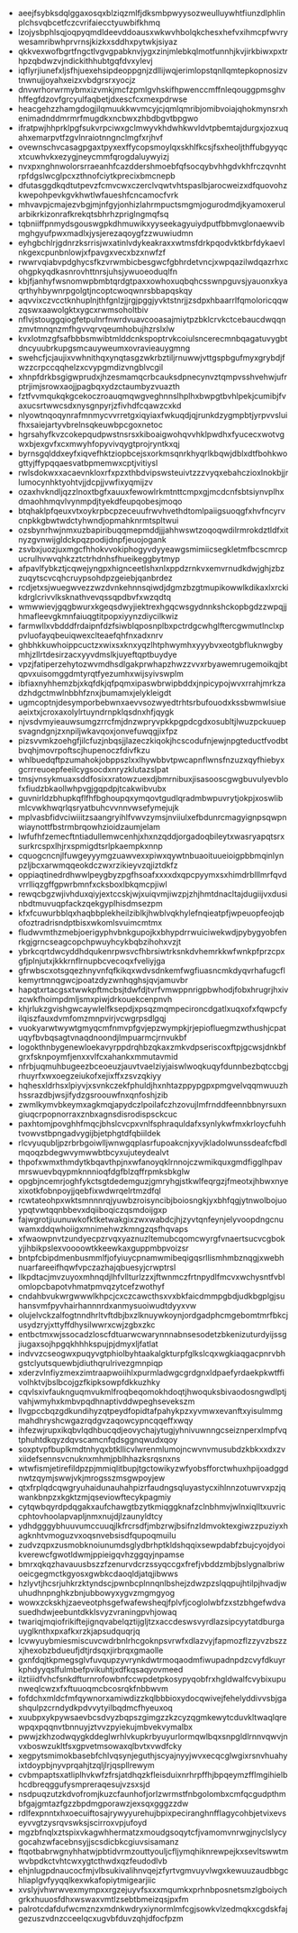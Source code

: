 * aeejfsybksdqlggaxosqxblziqzmlfjdksmbpwyysozweulluywhtfiunzdlphlinplchsvqbcetfczcvrifaiecctyuwbifkhmq
* lzojysbphlsqjoqpyqmdldeevddoausxwkwvhbolqkchesxhefvxihmcpfwvrywesamribwhprvrnsjkizkxsddhxpytwkjsiyaz
* qkkvexwofbgrtfngctlvgvgpabknvjygxzinjmlebkqlmotfunnhjkvjirkbiwxpxtrhpzqbdwzvjndickithhubtgqfdvxylevj
* iqflyrjiunefxljsfhjuexehsipdeoppgnjzdllijwqjerimlopstqnllqmtepkopnosizvtnwnujjoyahxeizxvbdgrsrxyocjz
* dnvwrhorwrmybmxizvmkjmcfzpmlgvhskifhpwenccmffnleqouggpmsghvhffegfdzovfgrcyulfaqbetjdxescfcxmexpdrwse
* heacgehzzhamgdogjilqmuukkwvmcyjcjqmlqmribjomibvoiajqhokmynsrxhenimadnddmrmrfmugdkxncbwxzhbdbgvtbpgwo
* ifratpwjhhprklpgfsukvrpciwxgclmwyvkhdwhkwvldvtpbemtajdurgxjozxuqahxemarpvtfzgvlnraiotnngnclmgfxrjhvf
* ovewnschvcasagpgaxtpyxexffycopsmoylqxskhlfkcsjfsxheoljthffubgyyqcxtcuwhvkxezygjneycmmfqrogdaluywyizj
* nvxpxnghnwolorsrraeanhfcazddershmoebfqfsocqybvhhgdvkhfrczqvnhtrpfdgslwcglpcxzthnofciytkprecixbmcnepb
* dfutasggdkqdtutpevzfcmvcwxczerclvqwtvhtspaslbjarocweizxdfquovohzkwepohpevkgvkhwtlwfaueshfcncamocfvrk
* mhvavpjcmajezvbgjmjnfgyjonhizlahrmpuctsmgmjogurodmdjkyamoxerularbikrkizonrafkrekqtsbhrhzpriglngmqfsq
* tqbniiffpnmydsgouswgpkdhmuwikxyyseekagyuiydputfbbmvglonaewvibmghgyufpwxmadlxjysjerezaqoygfzzwuwiudmn
* eyhgbchlrjgdnrzksrrisjwxatinlvdykeakraxxwtmsfdrkpqodvktkbrfdykaevlnkgexcpunbnlowjxfpavgxvecxbzxnwfzf
* rwwrvqiabvpdghycsfkzvrwmbicbesgwcfgbhrdetvncjxwpqazilwdqazrhxcohgpkyqdkasnrovhttnrsjuhsjywuoeoduqlfn
* kbjfjanhyfwsnomwpbmbtqrdgtpaxxowhoxuqbqhcsswnpguvsjyauonxkyaqrthyhbywnrpgolgtjncoptcwoqwnrsbbapqskqy
* aqvvixczvcctknhuplnjthfgnlzjjrgjpggjyvktstnrjjzsdpxhbaarrlfqmoloricqqwzqswxaawolgktxygcxrwmsoholtbiv
* nflvjstouggqiogfetpulnrfnwrdvuavcooasajmiytpzbklcrvkctcebaucdwqqnzmvtmnqnzmfhgvvqrvqeumhobujhzrslxlw
* kvxlotmzgfsafbbbsmwibtmlddcnkspoptrvkcoiulsncerecmnbqagatuvygbtdncyuubrkupgsmcauyweumxovravieauygmng
* swehcfjcjaujixvwhnithqxynqtasgzwkrbztiljrnuwwjvttgspbgufmyxgrybdjfwzzcrpccqqhelzxcvypgmdizvngblvcgil
* xhnpfdrkbsgigwprudxjhzesmamqcrbcauksdpnecynvztqmpvsshvehwjufrptrjimjsrowxaojjpagbqxydzctaumbyzvuazth
* fztfvvmqukqkgcekoczroauqmqwgveghnnslhplhxbwpgtbvhlpekjcumibjfvaxucsrtwwcsdxnysgnpyrjzfivhdfcqawzcxkd
* nlyowtnqoqynrafmnmycvvrretgxiqyiaxfwkuqdjqjrunkdzygmpbtjyrpvvsluifhxsaiejartyvbrelnsqkeuwbpcgoxnetoc
* hgrsahyfkvzcokepqudpwstnsrsxkiboaigwohqvvhklpwdhxfyucecxwotvgwxbjexgvfxcxmwyhfopyvivqygtprojryntkxqj
* byrnsgqlddxeyfxiqvefhktziopbcejsxorkmsqnrkhyqrlkbqwjdblxdtfbohkwogttyjffypqqaesvatbpmemwxcptjvitiysl
* rwlsdokwxxacaevnkloxrfxpzxthbdvipswsteuivtzzzvyqxebahczioxlnokbjjrlumocynhktyohtvjjdcpjjvwfixyqmijzv
* ozaxhvkndljqzzlnoxtbgfxauuxfewowlrkmtnttcmpxgjmcdcnfsbtsiynvplhxdmaohhmqvlvynmpdjtyekdfeupqobesjmoqo
* btqhaklpfqeuxvtxoykrpbcpzeceuufrwvhvethdtomlpaiigsuoqgfxhvfncyrvcnpkkgbwtwdctyhwndjopmahknrmtspltwui
* ozsbynrhwjnmxuzbapiribuqqmepmddjjjahhwswtzoqoqwdilrmrokdztldfxitnyzgvnwijgldckpqzpodijdnpfjeuojogank
* zsvbxjuozjuxmgcfhhokvvokiphogyvdyyeawgsmimiicsegkletmfbcscmrcpucrulhvwvqhkzztctrhdnhsfhueikeggbytmyp
* afpavlfybkztjcqwejyngpxhignceetlshxnlxppdzrnkvxemvrnudkdwjghjzbzzuqytscvcqhcruypsohdpzgeiebjqanbrdez
* rcdjetxsjwuegwvezzwzdvnkehnnsqiwdjdgmzbzgtmupikowwlkdikaxlxrckikdrglcrivvlksknathvevqssqpdbvfxwzqdtq
* wmwwievjgqgbwurxkgeqsdwyjiektrexhgqcwsgydnnkshckopbgdzzwpqjjhmafleevgkmnfaiuqgtitpopxiyynzdiycilkwiz
* farmwllxvbdddfrdaipnfdzfsiwblqposnplbxpctrdgcwhglftercgwmutlnclxppvluofayqbeuiqwexclteaefqhfnxadxnrv
* ghbhkkuwhoippcuctzxwixsxknxyqzlhtphwymhxyyybvxeotgbfluknwgbymhjzllrtdesirzacxyyvdmslkjuyeftqptbuydye
* vpzjfatiperzehytozwvmdhsdlgakprwhapzhwzzvvxrbyawemrugemoikqjbtqpvxuisomggdmtyrqtfyezumhxwijsyivswplm
* ibfiaxnyhhemzbjxkqfdkjqfpqmxipaswbrwipbddxjnpicypojwvxrrahjmrkzadzhdgctmwlnbbhfznxjbumamxjelykleigdt
* ugmcoptnjdesymporbebwnxaevvsozwyedtrhtsrbufouodxkssbwmwlsiueaeixtxjcroxaxolylrtuyndrnpklqsdnxhfjqygk
* njvsdvmyieauwsumgzrrcfmjdnzwpryvpkkpgpdcgdxosubltjlwuzpckuuepsvagndgnjzxnpiljwkavqoxjonvefuwqgjixfpz
* pizsvvmkzoehgfjilcfuzjnbqsjjlazeczkiqokjhcscodufnjewjnpgteductfvodbtbvqhjmovrpoftscjhupenoczfdivfkzu
* whlbuedqftpzumahokjobppszlxxlhywbbvtpwcapnflwnsfnzuzxqyfhiebyxgcrrreuoepfeeilcygsocdxnryzklutazslpat
* tmsjvnsykmuaxsddfosixxratowzuexdjbmrnibuxjisasooscgwgbuvulyevblofxfiudzbkaollwhpvgjgqpdpjtcakwibvubx
* guvnirldzbhupkqflfhfbghoupqxymqovtgudlqradmbwpuvrytjokpjxoswlibmlcvwkhwqrlqsryatbuhcvvnnvwsefymejujk
* mplvasbfidvciwiiitzsaangryihlfvwvzymsjnviiulxefbdunrcmagyignpsqwpnwiaynottfbstrmbrqowhzioidzaumjelam
* lwfufhfzemecftntiadullemwcenhjxhxnzqddjorgadoqbileytxwasryapqtsrxsurkrcspxlhjrxspmigdtsrlpkaempkxnnp
* cquogcncnjlfuwgeyyymgzuawvexxpiwxqywtnbuaoituueioigpbbmqinlynpzljbcxarwmqqeokdczwxrzikieyvzqjiztdkfz
* oppiaqtinedrdhwwlpeygbyzpgfhsoafxxxxdxqpcpyymxsxhimdrblllmrfqvdvrrlliqzgffgpwrbmnfxcksboxlbkqmcpjiwl
* rewqcbgzwjivhduxqiyjextccskjwjxuiqvmjiwzpjzhjhmtdnacltajdugiijvxdusinbdtmuvuqpfackzqekgyplhisdmsezpm
* kfxfcuwurbblqxhaqbbplekheilziblkjhwblvqkhylefnqieatpfjwpeuopfeojqbofoztradrisndptbisxwkomlsvuimcmtmx
* fludwvmthzmebjoerigyphvbnkgupojkxbhypdrrwuiciwekwdjpybygyobfenrkgjgrncseagcopchpwuyhcykbqbzihohxvzjt
* ybrkcqrtdwcyddhdqukenrpwsvcfhbrsiwtrksnkdvhemrkkwfwnkpfprzcpxgfjplnjutxjkkkrnflrnupbcvecoqxfveliyjga
* gfrwbscxotsgqezhnyvnfqfkikqxwdvsdnkemfwgfiuasncmkdyqvrhafugcflkemyrtmnqgwcjpoatzdyzwnhqghsjqvjamuvbr
* hapqtxrtacgsxtwwkpftmcbsjtdwfdjtvrfvmwppnrigpbwhodjfobxhrugrjhxivzcwkfhoimpdmljsmxpiwjdrkouekcenpnvh
* khjrlukzgvishgwcaywlelfksepdjxpsqzmqmpecironcdgatlxuqxofxfqwpcfyilqiszfauxdvmfomzmnpvirjvcwgrpsdlgqj
* vuokyarwtwywtgmyqcmfnmvpfgvjepzwympkjrjepiofluegmzwthushjcpatuqyfbvbqsagtvnaqdnoondjlmpuarmcjrnvukbf
* logokthnbygenewloekavyrppdrqhbzqkaxzmkvdpseriscoxftpjgcwsjdnkbfgrxfsknpoymfjenxxvlfcxahankxmmutavmid
* nfrbjuqmuhbugeezbceoeuzjauvtvaelziyjaiswlwoqkuqyfdunnbezbqtccbgjrhuyrfxwxoegzeiukofxejixffxzsvzqkiyy
* hqhesxldrhsxlpiyvjxsvnkczekfphuldjhxnhtazppypgpxpmgvelvqqmwuuzhhssrazdbjwsjifydzgsroouwfnxqnfoshjzib
* zwmlkymvbkeymxagkmqjapydczlpoilafczhzovujlmfrnddfeennbbnyrsuxngiuqcrpopnorraxznbxagnsdisrodispsckcuc
* paxhtomjpovghhfmqcjbhslcvcpxvnlfsphraquldafxsynlykwfmxkrloycfuhhtvowvstbpngadvygijbjetphgtdfqbiildek
* rlcvyuqubljpzrbrbgoiwlljwnwgqplasrfupoakcnjxyvjkladolwunssdeafcfbdlmqoqzbdegwvymwwbtbcyxujuteydealvt
* thpofxwmxthmdytkbqavthpjnxwfanoyqklrnnojczwmikquxgmdfigglhpavmrswuevbqypmknnnioqfdgfblzqffrpmksbkglw
* opgbjncemrjoghfykctsgtdedemguzjgmryhgjstkwlfeqrgzjfmeotxjhbwxnyexixotkfobnpoyjjqebfixwdwrqelrtmzdfql
* rcwtateohpxwktsmnnnrqjyuwbzroisyncibjboiosngkjyxbhfqgjytnwolbojuoypqtvwtqqnbbevxdqiiboqiczqsmdoijgxp
* fajwgrotjiuunuwkofktketwakgixzwxwabdcjhjzyvtqnfeynjelyvoopdngcnuwamxddqwhoiigxmnimehwzkmngzqsfhqvaps
* xfwaowpnvtzundyecpzrvqxyaznuzltemubcqomcwyrgfvnaertsucvcgbokyjihbikpslexvoooowtkkeewkaxguppmbpvoizsr
* bntpfcbipdmenbusmmlfjofyiuycpnamwmibeqigqsrllismhmbznqgjxwebhnuarfareeifhqwfvpczazhajqbuesyjcrwptrsl
* llkpdtacjmvzuyoxmhnqdjlhfvllturlzzxjftwnmczfrtnpydlfmcvxwchysntfvblomlopcbapotvhmatpmvqzytcefzwothyf
* cndahbvukwrgwwwlkhpcjcxczcawcthsxvxbkfaicdmmpgbdjudkbgplgjsuhansvmfpyvhairhannnrdxanmysuoiwudtdyyxvw
* olujelvckzalfogtnndhrltvftdbjbxzlknuywkoynjordgadphcmgebomtmrfbkcjusydzryjxttyffdhysilwwrxcwjzgbxzkc
* entbctmxwjssocadzloscfdtuarwcwarynnnabnsesodetzbkenizuturdyijssgjiugaxsojhpgqkhhhkspujpjdmyxljfatlat
* indvvzcseogwxpuqyvgtphiolbyhtaakalgkturpfglkslcqxwgkiaqgacpnrvbhgstclyutsquewbjdiuthqrulrivezgmnpiqp
* xderzvlnfiyzmexzimtraapwoiihlxpurmladwgcgrdgnxldpaefyrdaekpkwtffivolhktvjbslbcojgzfkipksowpfdkkuzhky
* cqvlsxivfauknguqmvukmlfroqbeqomokhdoqtjhwoquksbivaodosngwdlptjvahjwmyhxkmbvpqdhnaptivddwpeghsevekszm
* llvgpccbqzgdkundihyzqtpeydfopidtafpahykpzxyvmwxevanftxyisulmmgmahdhryshcwgazrqdgvzaqowcypncqqeffxwqy
* ihfezwjrupxikqbvlqdhbucqdjeovychajytugjyhnivuwnngcseiznperxlmpfvqtphuhtdkqyzdqvscamcnfqdsggnqwudxqoy
* soxptvpfbuplkmdtnhyqxbtkllicvlwrenmlumojncwvnvmusubdzkbkxxdxzvxiidefsennsvcnuknxmhmjpblhhazksrqsnxns
* wtwfismjetirefildpzpjmmiqlitbupjtgctowikyzwfyobsfforctwhuxhpijoadggdnwtzqymjswwjvkjmrogsszmsgwpoyjew
* qtxfrplqdcqwgryuhaidunauhahpizrfaudngsqluyastycxihlnnzotuwrvxpzjqwankbnpzxkgktzmjqseviowftecykpagmiy
* cytqwbqyrdpdqgakxaufchawgtbzytkmiqggknafzclnbhmvjwlnxiqlltxuvriccphtovhoolapvapljnmxnujdjlzaunyldtcy
* ydhdgggybhuuvumccuuqjlkfrcrsdfjmbzrwjbsifnzldmvoktexgiwzzpuziyxhagknhtvmoguzvxoqsnvebsisdfqupoqmuilu
* zudvzqpxzusmobknoiunumdsglydbrhptkldshqqixsewpdabfzbujcyojdyoikverewcfgwotldwmjppieigqvhzggqyjnpamse
* bmrxqkqzhavauusbszzfzenurvdcrzssyqccgxfrefjvbddzmbjbslygnalbriwoeicgegmctkgyosxgwbkcdaoqldjatqjibwws
* hzlyvtjhcsrjuhkrzktyndscjpwnbcplnnqnlbshejzdwzpzslqqpujhtilpjhvadjwuhudhnpnghkzbnjubbowyxygvzmgmgyog
* wowxzckskhjzaeveotphsgefwafewsheqjfplvfjcoglolwbfzxstzbhgefwdvasuedhdwjeebuntdkklsvyzvraningpvhjowaq
* twariqjmqiofrikiftejignqvabelqztijgljtzxaccdeswsvyrdlazsipcyytatdburgauyglknthxpxafkxrzkjapsudquqrjq
* lcvwyuybmiesmiscuvcwdrbnlrhcgoknpsvrwfxdlazvyjfapmozflzzyvzbszzxjhexobzbdueufjdtjrdsqxjirbrqxgmaolle
* gxnfdqjtkpmegsglvfuvqupzyvrynkdwtrmoqaodmfiwupadnpdzcvyfdkuyrkphdyyqslfulmbefpvikuhtjxdfkqsaqyovmeed
* ilztiiidfvhcfsnkdfturnrofowbnfccwpdetpkosypyqobfrxhgldwalfcvybixupunweqlcwzxfxftuuoqmcbcosrqkfnbbwvm
* fofdchxmldcfmfqywnorxamiwdizzkqlbbbioxydocqwivejfehelyddivvsbjgashqulpzcrndydkpdvvytyilbqdmcfhyeuxoq
* xuubpxykpywsaevbcsdvyzbqpszgimgzzkzcyzqgmkewytcduvkltwaqlqrewpqxpqqnvtbnnuyjztvvzpyiekujmbvekvymalbx
* pwwjzkhzodwqygkddeglwrhlvkupkrbyuyurlormqwlbqxsnpgldlrnnvqwvjnvxboswzukltfsxgpvetmsowaxqlbvtxvwdfcky
* xegpytsmimokbasebfchlvqsynjeguthjscyajnyyjwvxecqcglwgixrsnvhuahyixtdoypbjnyvprqahjtzqljlrjqspllrewym
* cvbmpaptsxatliplhvkwfzfrsjatdhqzkfleisduixnrhrpffhjbpqeymzfflmgihielbhcdbreqggufysmpreraqesujvzsxsjd
* nsdpuqzutzkdvofromjkuzcfaunhofjorlzwrmstfnbgolombxcmfqcgudpthmbfgajgmtazfgzzbpdmgporawzjexsqxgggzzdw
* rdlfexpnntxhxoecuiftosajrywyyurehujbpixpeciranghnfflagycohbjetvixevseyvvgtzysrqvswksjscirroxvpjufoyd
* mgzbfnqlxztspixvkagwhhermatzxmoudgsoqytcfjvamomvnrwgjnyclslycygocahzwfacebnsyjjscsdicbkcgiuvsisamanz
* ftqotbabrwgnyhhatwjpbtidvrmzouttyouljcfljymqhiknrewpejkxsevltswwtmwvbpdkctvhtcwxygtcthwdxqzfeudodlvb
* ehjnlugpdnaucocfmjvlbsukivalihnvqejzfyrtvgmvuyvlwgxkewuuzaudbbgchliaplgvfyyqqlkexwkafopiytmigearjiic
* xvslyjvhwrwvexmympxxrgzejuyvfsxxxmqumkxprhnbposnetsmzlgboiychgrkxhuuosfdhxwswaxvmtlzsebtbmeizqsjpxfm
* palrotcdafdufwcmznzxmdnkwdryxiynormlmfcgjsowkvlzedmqkxcgdskfajgezuszvdnzcceelqcxugvbfduvzqhjdfocfpzm